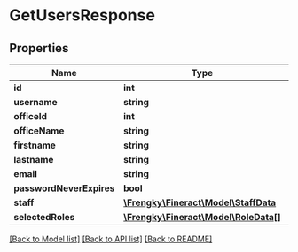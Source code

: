# GetUsersResponse

## Properties
Name | Type | Description | Notes
------------ | ------------- | ------------- | -------------
**id** | **int** |  | [optional] 
**username** | **string** |  | [optional] 
**officeId** | **int** |  | [optional] 
**officeName** | **string** |  | [optional] 
**firstname** | **string** |  | [optional] 
**lastname** | **string** |  | [optional] 
**email** | **string** |  | [optional] 
**passwordNeverExpires** | **bool** |  | [optional] 
**staff** | [**\Frengky\Fineract\Model\StaffData**](StaffData.md) |  | [optional] 
**selectedRoles** | [**\Frengky\Fineract\Model\RoleData[]**](RoleData.md) |  | [optional] 

[[Back to Model list]](../../README.md#documentation-for-models) [[Back to API list]](../../README.md#documentation-for-api-endpoints) [[Back to README]](../../README.md)

